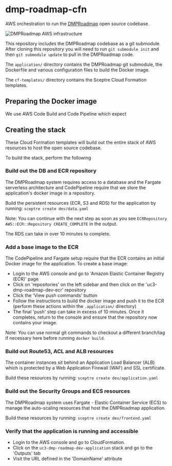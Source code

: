 # dmp-roadmap-cfn

AWS orchestration to run the [DMPRoadmap](https://github.com/DMPRoadmap/roadmap) open source codebase.

![DMPRoadmap AWS infrastructure](https://github.com/CDLUC3/dmp-roadmap-cfn/blob/main/dmproadmap.png?raw=true)

This repository includes the DMPRoadmap codebase as a git submodule. After cloning this repository you will need to run `git submodule init` and then `git submodule update` to pull in the DMPRoadmap code.

The `application/` directory contains the DMPRoadmap git submodule, the Dockerfile and various configuration files to build the Docker image.

The `cf-templates/` directory contains the Sceptre Cloud Formation templates.

## Preparing the Docker image

We use AWS Code Build and Code Pipeline which expect

## Creating the stack

These Cloud Formation templates will build out the entire stack of AWS resources to host the  open source codebase.

To build the stack, perform the following

### Build out the DB and ECR repository

The DMPRoadmap system requires access to a database and the Fargate serverless architecture and CodePipeline require that we store the application's docker image in a repository.

Build the persistent resources (ECR, S3 and RDS) for the application by running: `sceptre create dev/data.yaml`

Note: You can continue with the next step as soon as you see `ECRRepository AWS::ECR::Repository CREATE_COMPLETE` in the output.

The RDS can take in over 10 minutes to complete.

### Add a base image to the ECR

The CodePipeline and Fargate setup require that the ECR contains an initial Docker image for the application. To create a base image:

- Login to the AWS console and go to 'Amazon Elastic Container Registry (ECR)' page
- Click on 'repositories' on the left sidebar and then click on the 'uc3-dmp-roadmap-dev-ecr' repository
- Click the 'View push commands' button
- Follow the instructions to build the docker image and push it to the ECR (perform these actions within the `.application/` directory)
- The final 'push' step can take in excess of 10 minutes. Once it completes, return to the console and ensure that the repository now contains your image.

Note: You can use normal git commands to checkout a different branch/tag if necessary here before running `docker build`.

### Build out Route53, ACL and ALB resources

The container instances sit behind an Application Load Balancer (ALB) which is protected by a Web Application Firewall (WAF) and SSL certificate.

Build these resources by running: `sceptre create dev/application.yaml`

### Build out the Security Groups and ECS resources

The DMPRoadmap system uses Fargate - Elastic Container Service (ECS) to manage the auto-scaling resources that host the DMPRoadmap application.

Build these resources by running: `sceptre create dev/frontend.yaml`

### Verify that the application is running and accessible

- Login to the AWS console and go to CloudFormation.
- Click on the `uc3-dmp-roadmap-dev-application` stack and go to the 'Outputs' tab
- Visit the URL defined in the 'DomainName' attribute
